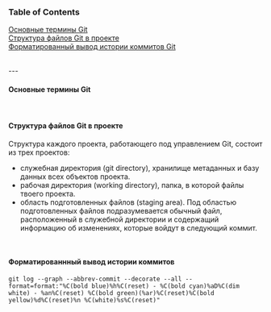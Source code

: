 ### Table of Contents </br>
[Основные термины Git](#git_decription) </br>
[Структура файлов Git в проекте](#git_structure_project) </br>
[Форматированный вывод истории коммитов Git](#git_format_log)</br>

</br>
---
</br>

#### Основные термины Git <a name="git_decription"></a> </br>
</br>

#### Структура файлов Git в проекте <a name="git_structure_project"></a> </br>

Cтруктура каждого проекта, работающего под управлением Git, состоит из трех проектов:</br>
+ служебная директория (git directory), хранилище метаданных и базу данных всех объектов проекта.</br>
+ рабочая директория (working directory), папка, в которой  файлы твоего проекта.</br>
+ область подготовленных файлов (staging area). Под областью подготовленных файлов подразумевается обычный файл, расположенный в служебной директории и содержащий информацию об изменениях, которые войдут в следующий коммит.</br>
</br>

#### Форматированнный вывод истории коммитов <a name="git_format_log"></a> </br>
```
git log --graph --abbrev-commit --decorate --all --format=format:"%C(bold blue)%h%C(reset) - %C(bold cyan)%aD%C(dim white) - %an%C(reset) %C(bold green)(%ar)%C(reset)%C(bold yellow)%d%C(reset)%n %C(white)%s%C(reset)"
```
